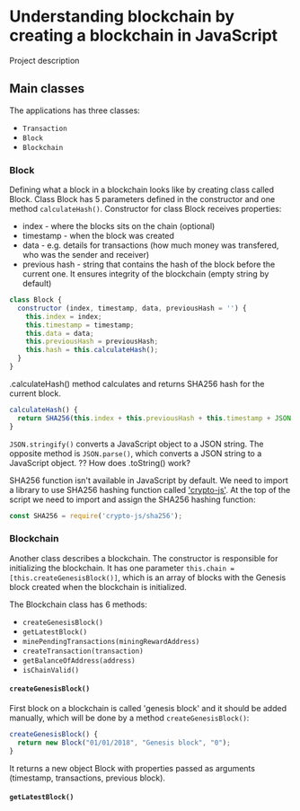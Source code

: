 # Understanding blockchain by creating a blockchain in JavaScript

Project description

## Main classes
The applications has three classes:
- `Transaction`
- `Block`
- `Blockchain`

### Block

Defining what a block in a blockchain looks like by creating class called Block.
Class Block has 5 parameters defined in the constructor and one method `calculateHash()`.
Constructor for class Block receives properties:
- index - where the blocks sits on the chain (optional)
- timestamp - when the block was created
- data - e.g. details for transactions (how much money was transfered, who was the sender and receiver)
- previous hash - string that contains the hash of the block before the current one. It ensures integrity of the blockchain (empty string by default)
```javascript
class Block {
  constructor (index, timestamp, data, previousHash = '') {
    this.index = index;
    this.timestamp = timestamp;
    this.data = data;
    this.previousHash = previousHash;
    this.hash = this.calculateHash();
  }
}
```
.calculateHash() method calculates and returns SHA256 hash for the current block.
```javascript
calculateHash() {
  return SHA256(this.index + this.previousHash + this.timestamp + JSON.stringify(this.data) + this.nonce).toString();
}
```
`JSON.stringify()` converts a JavaScript object to a JSON string. The opposite method is `JSON.parse()`, which converts a JSON string to a JavaScript object.
?? How does .toString() work?

SHA256 function isn't available in JavaScript by default.
We need to import a library to use SHA256 hashing function called ['crypto-js'](https://www.npmjs.com/package/crypto-js).
At the top of the script we need to import and assign the SHA256 hashing function:
```javascript
const SHA256 = require('crypto-js/sha256');

```

### Blockchain

Another class describes a blockchain.
The constructor is responsible for initializing the blockchain.
It has one parameter `this.chain = [this.createGenesisBlock()]`, which is an array of blocks with the Genesis block created when the blockchain is initialized.

The Blockchain class has 6 methods:
- `createGenesisBlock()`
- `getLatestBlock()`
- `minePendingTransactions(miningRewardAddress)`
- `createTransaction(transaction)`
- `getBalanceOfAddress(address)`
- `isChainValid()`

#### `createGenesisBlock()`
First block on a blockchain is called 'genesis block' and it should be added manually, which will be done by a method `createGenesisBlock()`:
```javascript
createGenesisBlock() {
  return new Block("01/01/2018", "Genesis block", "0");
}
```
It returns a new object Block with properties passed as arguments (timestamp, transactions, previous block).

#### `getLatestBlock()`